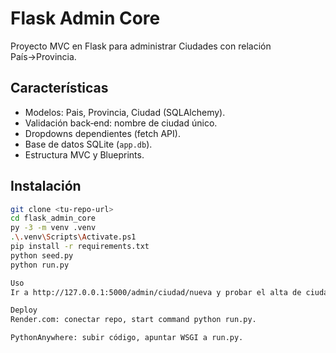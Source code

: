 # Flask Admin Core

Proyecto MVC en Flask para administrar Ciudades con relación País→Provincia.  

## Características

- Modelos: Pais, Provincia, Ciudad (SQLAlchemy).  
- Validación back‑end: nombre de ciudad único.  
- Dropdowns dependientes (fetch API).  
- Base de datos SQLite (`app.db`).  
- Estructura MVC y Blueprints.  

## Instalación

```bash
git clone <tu-repo-url>
cd flask_admin_core
py -3 -m venv .venv
.\.venv\Scripts\Activate.ps1
pip install -r requirements.txt
python seed.py
python run.py

Uso
Ir a http://127.0.0.1:5000/admin/ciudad/nueva y probar el alta de ciudades.

Deploy
Render.com: conectar repo, start command python run.py.

PythonAnywhere: subir código, apuntar WSGI a run.py.


